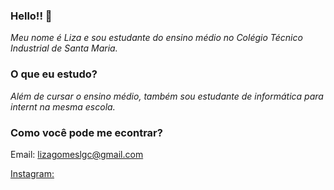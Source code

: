 ###  Hello!! 👋

*Meu nome é Liza e sou estudante do ensino médio no Colégio Técnico Industrial de Santa Maria.*

### O que eu estudo?
*Além de cursar o ensino médio, também sou estudante de informática para internt na mesma escola.* 


### Como você pode me econtrar? 
Email: lizagomeslgc@gmail.com

[Instagram:](https://https://www.instagram.com/lizagcosta/)
